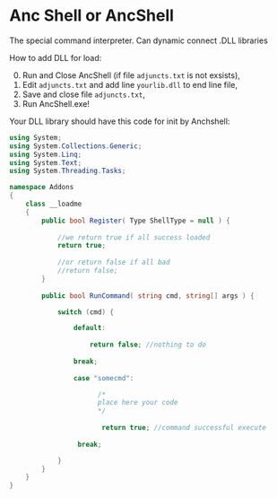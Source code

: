 # Anc Shell or AncShell
The special command interpreter. Can dynamic connect .DLL libraries

How to add DLL for load:



0. Run and Close AncShell (if file `adjuncts.txt` is not exsists),
1. Edit `adjuncts.txt` and add line `yourlib.dll` to end line file,
2. Save and close file `adjuncts.txt`,
3. Run AncShell.exe!

Your DLL library should have this  code for init by Anchshell:

`````csharp
using System;
using System.Collections.Generic;
using System.Linq;
using System.Text;
using System.Threading.Tasks;

namespace Addons
{
    class __loadme
    {
        public bool Register( Type ShellType = null ) {
            
            //we return true if all success loaded
            return true;
            
            //or return false if all bad
            //return false;
        }
        
        public bool RunCommand( string cmd, string[] args ) {

            switch (cmd) {

                default: 
                
                    return false; //nothing to do 
                    
                break;
               
                case "somecmd":

                      /*
                      place here your code
                      */
                      
                       return true; //command successful execute
                       
                 break;

            }
        }
    }
}
